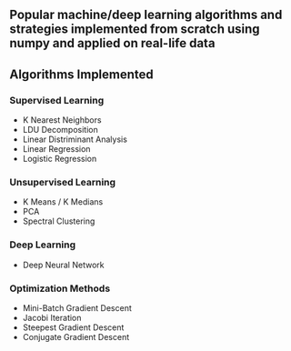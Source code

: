 ## Popular machine/deep learning algorithms and strategies implemented from scratch using numpy and applied on real-life data 

## Algorithms Implemented

### Supervised Learning
  - K Nearest Neighbors
  - LDU Decomposition
  - Linear Distriminant Analysis
  - Linear Regression
  - Logistic Regression

### Unsupervised Learning
  - K Means / K Medians
  - PCA
  - Spectral Clustering

### Deep Learning
  - Deep Neural Network

### Optimization Methods
  - Mini-Batch Gradient Descent
  - Jacobi Iteration
  - Steepest Gradient Descent
  - Conjugate Gradient Descent

